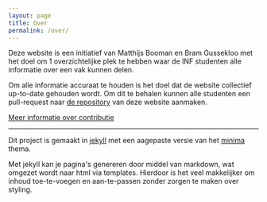 ```yaml
---
layout: page
title: Over
permalink: /over/
---
```


Deze website is een initiatief van Matthijs Booman en Bram Gussekloo met het doel om 1 overzichtelijke plek te hebben waar de INF studenten alle informatie over een vak kunnen delen.

Om alle informatie accuraat te houden is het doel dat de website collectief up-to-date gehouden wordt.
Om dit te behalen kunnen alle studenten een pull-request naar [de repository][repo] van deze website aanmaken.

[Meer informatie over contributie](/contributie)

---
Dit project is gemaakt in [jekyll][jekyll-link] met een aagepaste versie van het [minima][minima-link] thema.

Met jekyll kan je pagina's genereren door middel van markdown, wat omgezet wordt naar html via templates.
Hierdoor is het veel makkelijker om inhoud toe-te-voegen en aan-te-passen zonder zorgen te maken over styling.

[repo]: https://github.com/HR-Informatica/hr-informatica.github.io
[jekyll-link]: https://jekyllrb.com/
[minima-link]: https://github.com/jekyll/minima